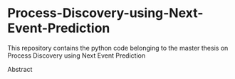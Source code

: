 # Process-Discovery-using-Next-Event-Prediction
This repository contains the python code belonging to the master thesis on Process Discovery using Next Event Prediction


Abstract
